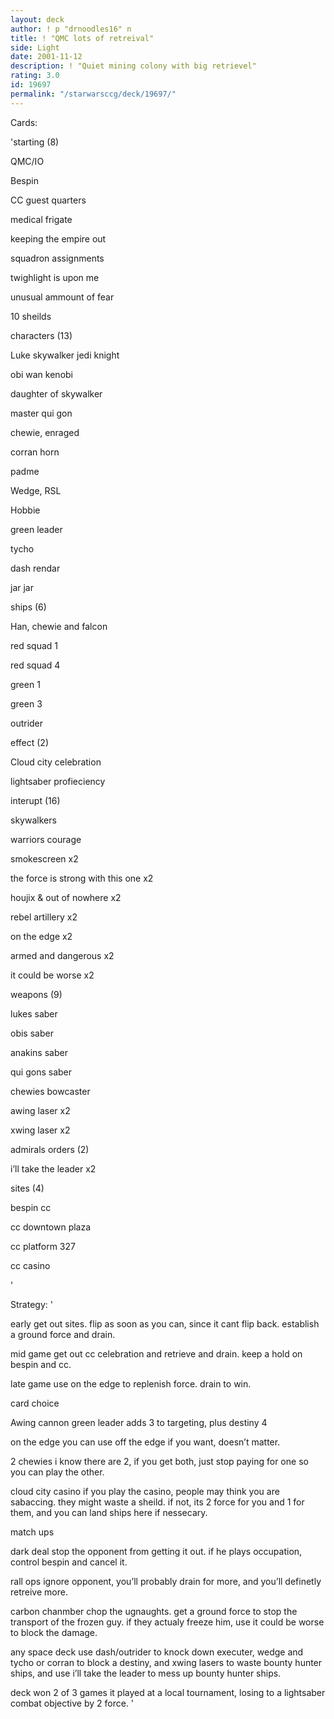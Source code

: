 ```yaml
---
layout: deck
author: ! p "drnoodles16" n
title: ! "QMC lots of retreival"
side: Light
date: 2001-11-12
description: ! "Quiet mining colony with big retrievel"
rating: 3.0
id: 19697
permalink: "/starwarsccg/deck/19697/"
---
```

Cards: 

'starting (8)

QMC/IO

Bespin

CC guest quarters

medical frigate

keeping the empire out

squadron assignments

twighlight is upon me

unusual ammount of fear

10 sheilds


characters (13)

Luke skywalker jedi knight

obi wan kenobi

daughter of skywalker

master qui gon

chewie, enraged

corran horn

padme

Wedge, RSL

Hobbie

green leader

tycho

dash rendar

jar jar


ships (6)

Han, chewie and falcon

red squad 1 

red squad 4

green 1

green 3

outrider


effect (2)

Cloud city celebration

lightsaber profieciency


interupt (16)

skywalkers

warriors courage

smokescreen x2

the force is strong with this one x2

houjix & out of nowhere x2

rebel artillery x2

on the edge x2

armed and dangerous x2

it could be worse x2


weapons (9)

lukes saber

obis saber

anakins saber

qui gons saber

chewies bowcaster

awing laser x2

xwing laser x2


admirals orders (2)

i’ll take the leader x2


sites (4)

bespin cc

cc downtown plaza

cc platform 327

cc casino

'

Strategy: '

early get out sites. flip as soon as you can, since it cant flip back. establish a ground force and drain.


mid game get out cc celebration and retrieve and drain. keep a hold on bespin and cc.


late game use on the edge to replenish force. drain to win.


card choice  

Awing cannon green leader adds 3 to targeting, plus destiny 4


on the edge you can use off the edge if you want, doesn’t matter.


2 chewies i know there are 2, if you get both, just stop paying for one so you can play the other.


cloud city casino if you play the casino, people may think you are sabaccing.  they might waste a sheild. if not, its 2 force for you and 1 for them, and you can land ships here if nessecary.


match ups


dark deal stop the opponent from getting it out. if he plays occupation, control bespin and cancel it.


rall ops ignore opponent, you’ll probably drain for more, and you’ll definetly retreive more.


carbon chanmber chop the ugnaughts. get a ground force to stop the transport of the frozen guy. if they actualy freeze him, use it could be worse to block the damage.


any space deck use dash/outrider to knock down executer, wedge and tycho or corran to block a destiny, and xwing lasers to waste bounty hunter ships, and use i’ll take the leader to mess up bounty hunter ships.


deck won 2 of 3 games it played at a local tournament, losing to a lightsaber combat objective by 2 force. '
